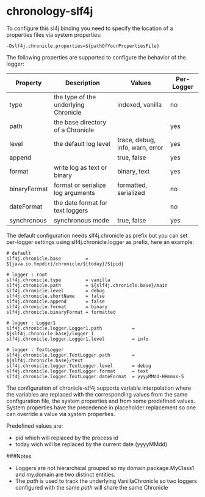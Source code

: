 chronology-slf4j
================

To configure this sl4j binding you need to specify the location of a properties files via system properties:
```
-Dslf4j.chronicle.properties=${pathOfYourPropertiesFile}
```

The following properties are supported to configure the behavior of the logger:

 **Property** | **Description**                          | **Values**                       | **Per-Logger**
--------------|------------------------------------------|----------------------------------|----------------
type          | the type of the underlying Chronicle     | indexed, vanilla                 | no
path          | the base directory of a Chronicle        |                                  | yes
level         | the default log level                    | trace, debug, info, warn, error  | yes
append        |                                          | true, false                      | yes
format        | write log as text or binary              | binary, text                     | yes
binaryFormat  | format or serialize log arguments        | formatted, serialized            | no
dateFormat    | the date format for text loggers         |                                  | no 
synchronous   | synchronous mode                         | true, false                      | yes

The default configuration needs slf4j.chronicle as prefix but you can set per-logger settings using slf4j.chronicle.logger as prefix, here an example:

```properties
# default
slf4j.chronicle.base         = ${java.io.tmpdir}/chronicle/${today}/${pid}

# logger : root
slf4j.chronicle.type         = vanilla
slf4j.chronicle.path         = ${slf4j.chronicle.base}/main
slf4j.chronicle.level        = debug
slf4j.chronicle.shortName    = false
slf4j.chronicle.append       = false
slf4j.chronicle.format       = binary
slf4j.chronicle.binaryFormat = formatted

# logger : Logger1
slf4j.chronicle.logger.Logger1.path           = ${slf4j.chronicle.base}/logger_1
slf4j.chronicle.logger.Logger1.level          = info

# logger : TextLogger
slf4j.chronicle.logger.TextLogger.path        = ${slf4j.chronicle.base}/text
slf4j.chronicle.logger.TextLogger.level       = debug
slf4j.chronicle.logger.TextLogger.format      = text
slf4j.chronicle.logger.TextLogger.dateFormat  = yyyyMMdd-HHmmss-S
```


The configuration of chronicle-slf4j supports variable interpolation where the variables are replaced with the corresponding values from the same configuration file, the system properties and from some predefined values. System properties have the precedence in placeholder replacement so one can override a value via system properties.

Predefined values are:
  * pid which will replaced by the process id
  * today wich will be replaced by the current date (yyyyMMdd)

###Notes
  * Loggers are not hierarchical grouped so my.domain.package.MyClass1 and my.domain are two distinct entities.
  * The _path_ is used to track the underlying VanillaChronicle so two loggers configured with the same _path_ will share the same Chronicle  
